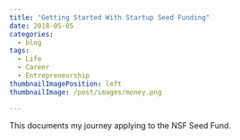 ```yaml
---
title: "Getting Started With Startup Seed Funding"
date: 2018-05-05
categories:
  - blog
tags:
  - Life
  - Career
  - Entrepreneurship
thumbnailImagePosition: left
thumbnailImage: /post/images/money.png

---
```

This documents my journey applying to the NSF Seed Fund.

<!--more-->
